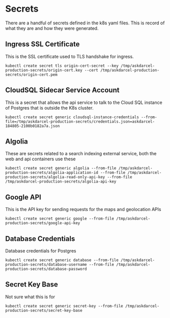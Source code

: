 # Secrets
There are a handful of secrets defined in the k8s yaml files. This is record of what they are and how they were generated.

## Ingress SSL Certificate
This is the SSL certificate used to TLS handshake for ingress.
```
kubectl create secret tls origin-cert-secret --key /tmp/askdarcel-production-secrets/origin-cert.key --cert /tmp/askdarcel-production-secrets/origin-cert.pem
```
## CloudSQL Sidecar Service Account
This is a secret that allows the api service to talk to the Cloud SQL instance of Postgres that is outside the K8s cluster.
```
kubectl create secret generic cloudsql-instance-credentials --from-file=/tmp/askdarcel-production-secrets/credentials.json=askdarcel-184805-2100b0182a7a.json
```
## Algolia
These are secrets related to a search indexing external service, both the web and api containers use these
```
kubectl create secret generic algolia --from-file /tmp/askdarcel-production-secrets/algolia-application-id --from-file /tmp/askdarcel-production-secrets/algolia-read-only-api-key --from-file /tmp/askdarcel-production-secrets/algolia-api-key
```
## Google API
This is the API key for sending requests for the maps and geolocation APIs
```
kubectl create secret generic google --from-file /tmp/askdarcel-production-secrets/google-api-key
```
## Database Credentials
Database credentials for Postgres
```
kubectl create secret generic database --from-file /tmp/askdarcel-production-secrets/database-username --from-file /tmp/askdarcel-production-secrets/database-password 
```
## Secret Key Base
Not sure what this is for
```
kubectl create secret generic secret-key --from-file /tmp/askdarcel-production-secrets/secret-key-base
```
